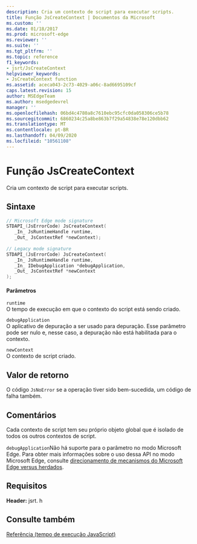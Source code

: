 ```yaml
---
description: Cria um contexto de script para executar scripts.
title: Função JsCreateContext | Documentos da Microsoft
ms.custom: ''
ms.date: 01/18/2017
ms.prod: microsoft-edge
ms.reviewer: ''
ms.suite: ''
ms.tgt_pltfrm: ''
ms.topic: reference
f1_keywords:
- jsrt/JsCreateContext
helpviewer_keywords:
- JsCreateContext function
ms.assetid: aceca043-2c73-4029-a06c-8ad6695109cf
caps.latest.revision: 15
author: MSEdgeTeam
ms.author: msedgedevrel
manager: ''
ms.openlocfilehash: 06bd4c4780a8c7610ebc95cfc0da058306ce5b78
ms.sourcegitcommit: 6860234c25a8be863b7f29a54838e78e120dbb62
ms.translationtype: MT
ms.contentlocale: pt-BR
ms.lasthandoff: 04/09/2020
ms.locfileid: "10561108"
---
```

# Função JsCreateContext
Cria um contexto de script para executar scripts.  
  
## Sintaxe  
  
```cpp  
// Microsoft Edge mode signature  
STDAPI_(JsErrorCode) JsCreateContext(  
   _In_ JsRuntimeHandle runtime,  
   _Out_ JsContextRef *newContext);  
  
// Legacy mode signature  
STDAPI_(JsErrorCode) JsCreateContext(  
   _In_ JsRuntimeHandle runtime,  
   _In_ IDebugApplication *debugApplication,  
   _Out_ JsContextRef *newContext  
);  
```  
  
#### Parâmetros  
 `runtime`  
 O tempo de execução em que o contexto do script está sendo criado.  
  
 `debugApplication`  
 O aplicativo de depuração a ser usado para depuração. Esse parâmetro pode ser nulo e, nesse caso, a depuração não está habilitada para o contexto.  
  
 `newContext`  
 O contexto de script criado.  
  
## Valor de retorno  
 O código `JsNoError` se a operação tiver sido bem-sucedida, um código de falha também.  
  
## Comentários  
 Cada contexto de script tem seu próprio objeto global que é isolado de todos os outros contextos de script.  
  
 `debugApplication`Não há suporte para o parâmetro no modo Microsoft Edge. Para obter mais informações sobre o uso dessa API no modo Microsoft Edge, consulte [direcionamento de mecanismos do Microsoft Edge versus herdados](../chakra-hosting/targeting-edge-vs-legacy-engines-in-jsrt-apis.md).  
  
## Requisitos  
 **Header:** jsrt. h  
  
## Consulte também  
 [Referência (tempo de execução JavaScript)](../chakra-hosting/reference-javascript-runtime.md)